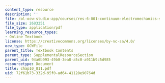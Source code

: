 ```yaml
---
content_type: resource
description: ''
file: /ol-ocw-studio-app/courses/res-6-001-continuum-electromechanics-spring-2009/72f61b73332d95f0ad6441128e90764d_chap10_811.pdf
file_size: 2683251
file_type: application/pdf
learning_resource_types:
- Online Textbook
license: https://creativecommons.org/licenses/by-nc-sa/4.0/
ocw_type: OCWFile
parent_title: Textbook Contents
parent_type: SupplementalResourceSection
parent_uid: 94a6b993-49b0-3ea8-a5c0-a911b9c5d985
resourcetype: Document
title: chap10_811.pdf
uid: 72f61b73-332d-95f0-ad64-41128e90764d
---
```

